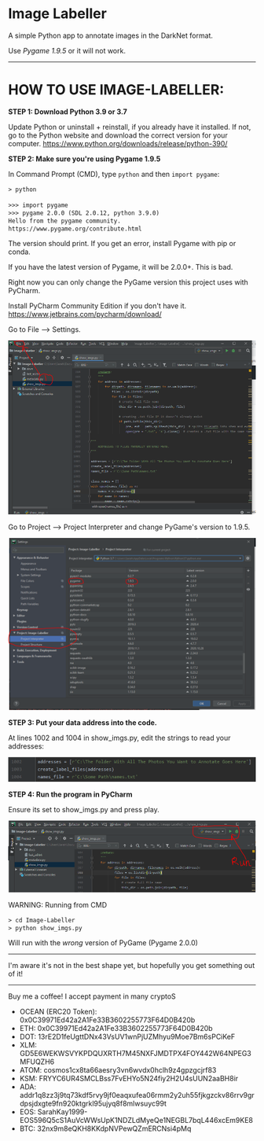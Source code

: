 # Image Labeller
A simple Python app to annotate images in the DarkNet format. 

Use *Pygame 1.9.5* or it will not work.

-------

# HOW TO USE IMAGE-LABELLER:

**STEP 1: Download Python 3.9 or 3.7**

Update Python or uninstall + reinstall, if you already have it installed. If not, go to the Python website and download the correct version for your computer. https://www.python.org/downloads/release/python-390/

**STEP 2: Make sure you're using Pygame 1.9.5**

In Command Prompt (CMD), type `python` and then `import pygame`:

```
> python

>>> import pygame
>>> pygame 2.0.0 (SDL 2.0.12, python 3.9.0)
Hello from the pygame community. https://www.pygame.org/contribute.html

```

The version should print. If you get an error, install Pygame with pip or conda. 

If you have the latest version of Pygame, it will be 2.0.0+. This is bad.

Right now you can only change the PyGame version this project uses with PyCharm.

Install PyCharm Community Edition if you don't have it. https://www.jetbrains.com/pycharm/download/

Go to File --> Settings.

![Pycharm 1](https://github.com/SarahKay99/Image-Labeller/blob/main/docs/pycharm%201.PNG?raw=true)

Go to Project --> Project Interpreter and change PyGame's version to 1.9.5.

![Pycharm 2](https://github.com/SarahKay99/Image-Labeller/blob/main/docs/pycharm%202.PNG?raw=true)

**STEP 3: Put your data address into the code.**

At lines 1002 and 1004 in show_imgs.py, edit the strings to read your addresses:

![EditCode](https://github.com/SarahKay99/Image-Labeller/blob/main/docs/line%20change.PNG?raw=true)

**STEP 4: Run the program in PyCharm**

Ensure its set to show_imgs.py and press play.

![Pycharm 3](https://github.com/SarahKay99/Image-Labeller/blob/main/docs/pycharm%203.PNG?raw=true)

WARNING: Running from CMD

```
> cd Image-Labeller
> python show_imgs.py
```

Will run with the *wrong* version of PyGame (Pygame 2.0.0)

-------

I'm aware it's not in the best shape yet, but hopefully you get something out of it!

-------

Buy me a coffee! I accept payment in many cryptoS

- OCEAN (ERC20 Token): 0x0C39971Ed42a2A1Fe33B3602255773F64D0B420b
- ETH: 0x0C39971Ed42a2A1Fe33B3602255773F64D0B420b
- DOT: 13rE2D1feUgttDNx43VsUV1wnPjUZMhyu9Moe7Bm6sPCiKeF
- XLM: GD5E6WEKWSVYKPDQUXRTH7M45NXFJMDTPX4FOY442W64NPEG3MFUQZH6
- ATOM: cosmos1cx8ta66aesry3vn6wvdx0hclh9z4gpzgcjrf83
- KSM: FRYYC6UR4SMCLBss7FvEHYo5N24fiy2H2U4sUUN2aaBH8ir 
- ADA: addr1q8zz3j9tq73kdf5rvy9jf0eaqxufea06rmm2y2uh55fjkgzckv86rrv9grdpsjdxgte9fn920ktgrkl95ujyq8f8mlwsuyc99t
- EOS: SarahKay1999-EOS596Q5cS1AuVcWWsUpK1NDZLdMyeQe1NEGBL7bqL446xcEm9KE8
- BTC: 32nx9m8eQKH8KKdpNVPewQZmERCNsi4pMq
